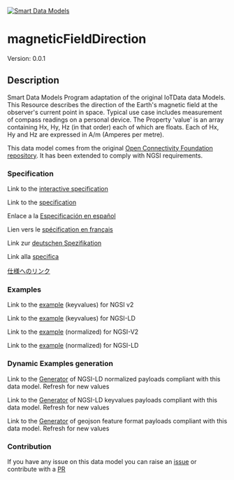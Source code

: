 [![Smart Data Models](https://smartdatamodels.org/wp-content/uploads/2022/01/SmartDataModels_logo.png "Logo")](https://smartdatamodels.org)
# magneticFieldDirection
Version: 0.0.1

## Description 

Smart Data Models Program adaptation of the original IoTData data Models. This Resource describes the direction of the Earth's magnetic field at the observer's current point in space. Typical use case includes measurement of compass readings on a personal device. The Property 'value' is an array containing Hx, Hy, Hz (in that order) each of which are floats. Each of Hx, Hy and Hz are expressed in A/m (Amperes per metre).

This data model comes from the original [Open Connectivity Foundation repository](https://github.com/openconnectivityfoundation/IoTDataModels). It has been extended to comply with NGSI requirements.
### Specification

Link to the [interactive specification](https://swagger.lab.fiware.org/?url=https://smart-data-models.github.io/dataModel.OCF/magneticFieldDirection/swagger.yaml)

Link to the [specification](https://github.com/smart-data-models/dataModel.OCF/blob/master/magneticFieldDirection/doc/spec.md)

Enlace a la [Especificación en español](https://github.com/smart-data-models/dataModel.OCF/blob/master/magneticFieldDirection/doc/spec_ES.md)

Lien vers le [spécification en français](https://github.com/smart-data-models/dataModel.OCF/blob/master/magneticFieldDirection/doc/spec_FR.md)

Link zur [deutschen Spezifikation](https://github.com/smart-data-models/dataModel.OCF/blob/master/magneticFieldDirection/doc/spec_DE.md)

Link alla [specifica](https://github.com/smart-data-models/dataModel.OCF/blob/master/magneticFieldDirection/doc/spec_IT.md)

[仕様へのリンク](https://github.com/smart-data-models/dataModel.OCF/blob/master/magneticFieldDirection/doc/spec_JA.md)
### Examples

Link to the [example](https://smart-data-models.github.io/dataModel.OCF/magneticFieldDirection/examples/example.json) (keyvalues) for NGSI v2

Link to the [example](https://smart-data-models.github.io/dataModel.OCF/magneticFieldDirection/examples/example.jsonld) (keyvalues) for NGSI-LD

Link to the [example](https://smart-data-models.github.io/dataModel.OCF/magneticFieldDirection/examples/example-normalized.json) (normalized) for NGSI-V2

Link to the [example](https://smart-data-models.github.io/dataModel.OCF/magneticFieldDirection/examples/example-normalized.jsonld) (normalized) for NGSI-LD
### Dynamic Examples generation

Link to the [Generator](https://smartdatamodels.org/extra/ngsi-ld_generator.php?schemaUrl=https://raw.githubusercontent.com/smart-data-models/dataModel.OCF/master/magneticFieldDirection/schema.json&email=info@smartdatamodels.org) of NGSI-LD normalized payloads compliant with this data model. Refresh for new values

Link to the [Generator](https://smartdatamodels.org/extra/ngsi-ld_generator_keyvalues.php?schemaUrl=https://raw.githubusercontent.com/smart-data-models/dataModel.OCF/master/magneticFieldDirection/schema.json&email=info@smartdatamodels.org) of NGSI-LD keyvalues payloads compliant with this data model. Refresh for new values

Link to the [Generator](https://smartdatamodels.org/extra/geojson_features_generator.php?schemaUrl=https://raw.githubusercontent.com/smart-data-models/dataModel.OCF/master/magneticFieldDirection/schema.json&email=info@smartdatamodels.org) of geojson feature format payloads compliant with this data model. Refresh for new values
### Contribution

 If you have any issue on this data model you can raise an [issue](https://github.com/smart-data-models/dataModel.OCF/issues)  or contribute with a [PR](https://github.com/smart-data-models/dataModel.OCF/pulls)